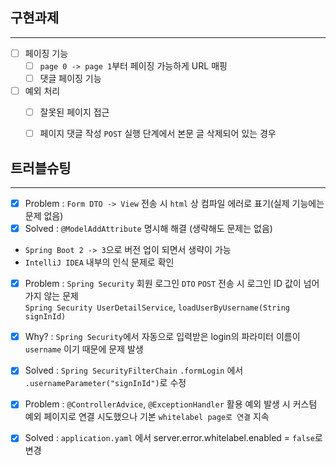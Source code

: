 ## 구현과제

---
-[ ] 페이징 기능
    -[ ] `page 0 -> page 1`부터 페이징 가능하게 URL 매핑
    -[ ] 댓글 페이징 기능

-[ ] 예외 처리
    -[ ] 잘못된 페이지 접근
    -[ ] 페이지 댓글 작성 `POST` 실행 단계에서 본문 글 삭제되어 있는 경우


## 트러블슈팅

---
-[x] Problem : `Form DTO -> View` 전송 시 `html` 상 컴파일 에러로 표기(실제 기능에는 문제 없음)    
-[x] Solved :  `@ModelAddAttribute` 명시해 해결 (생략해도 문제는 없음)  
* `Spring Boot 2 -> 3`으로 버전 업이 되면서 생략이 가능
* `IntelliJ IDEA` 내부의 인식 문제로 확인

-[x] Problem : `Spring Security` 회원 로그인 `DTO` `POST` 전송 시 로그인 ID 값이 넘어가지 않는 문제   
`Spring Security UserDetailService`, `loadUserByUsername(String signInId)`    
-[x] Why? : `Spring Security`에서 자동으로 입력받은 login의 파라미터 이름이 `username` 이기 때문에 문제 발생  
-[x] Solved : `Spring SecurityFilterChain` `.formLogin` 에서 `.usernameParameter("signInId")`로 수정    

-[x] Problem : `@ControllerAdvice`, `@ExceptionHandler` 활용 예외 발생 시 커스텀 예외 페이지로 연결 시도했으나 
기본 `whitelabel page로 연결` 지속
-[x] Solved : `application.yaml` 에서 server.error.whitelabel.enabled = `false`로 변경